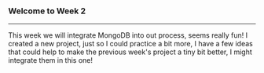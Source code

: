 ### Welcome to Week 2
---
This week we will integrate MongoDB into out process, seems really fun!
I created a new project, just so I could practice a bit more, I have a few ideas that could help to make the previous week's project a tiny bit better, I might integrate them in this one!
